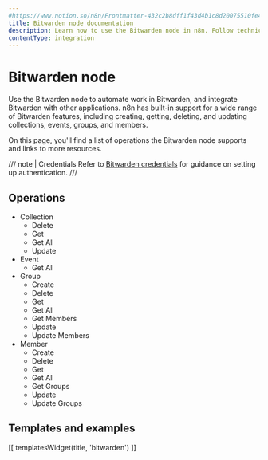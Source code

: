 ```yaml
---
#https://www.notion.so/n8n/Frontmatter-432c2b8dff1f43d4b1c8d20075510fe4
title: Bitwarden node documentation
description: Learn how to use the Bitwarden node in n8n. Follow technical documentation to integrate Bitwarden node into your workflows.
contentType: integration
---
```


# Bitwarden node

Use the Bitwarden node to automate work in Bitwarden, and integrate Bitwarden with other applications. n8n has built-in support for a wide range of Bitwarden features, including creating, getting, deleting, and updating collections, events, groups, and members.

On this page, you'll find a list of operations the Bitwarden node supports and links to more resources.

/// note | Credentials
Refer to [Bitwarden credentials](/integrations/builtin/credentials/bitwarden/) for guidance on setting up authentication. 
///

## Operations

* Collection
    * Delete
    * Get
    * Get All
    * Update
* Event
    * Get All
* Group
    * Create
    * Delete
    * Get
    * Get All
    * Get Members
    * Update
    * Update Members
* Member
    * Create
    * Delete
    * Get
    * Get All
    * Get Groups
    * Update
    * Update Groups

## Templates and examples

<!-- see https://www.notion.so/n8n/Pull-in-templates-for-the-integrations-pages-37c716837b804d30a33b47475f6e3780 -->
[[ templatesWidget(title, 'bitwarden') ]]
